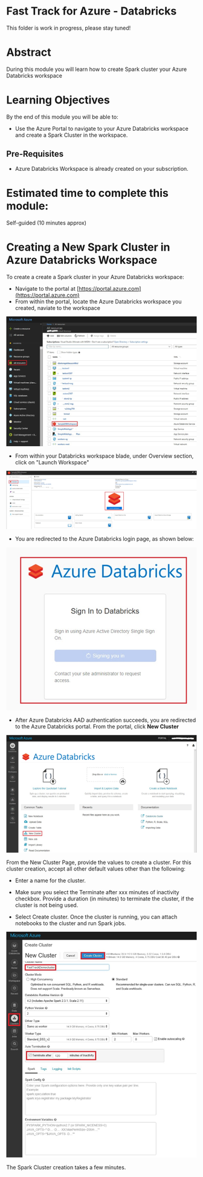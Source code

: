 # Fast Track for Azure - Databricks

This folder is work in progress, please stay tuned! 

# Abstract

During this module you will learn how to create Spark cluster your Azure Databricks workspace

# Learning Objectives

By the end of this module you will be able to:

* Use the Azure Portal to navigate to your Azure Databricks workspace and create a Spark Cluster in the workspace.

## Pre-Requisites

* Azure Databricks Workspace is already created on your subscription.


# Estimated time to complete this module:
Self-guided (10 minutes approx)

# Creating a New Spark Cluster in Azure Databricks Workspace

To create a create a Spark cluster in your Azure Databricks workspace:

* Navigate to the portal at [https://portal.azure.com](https://portal.azure.com)
* From within the portal, locate the Azure Databricks workspace you created, naviate to the workspace

![Screenshot](media/2-create-spark-cluster-in-azure-databricks/create-spark-cluster-in-azure-databricks-1.png)

* From within your Databricks workspace blade, under Overview section, click on "Launch Workspace"  

![Screenshot](media/2-create-spark-cluster-in-azure-databricks/create-spark-cluster-in-azure-databricks-2.png)

* You are redirected to the Azure Databricks login page, as shown below:

![Screenshot](media/2-create-spark-cluster-in-azure-databricks/create-spark-cluster-in-azure-databricks-3.png)

* After Azure Databricks AAD authentication succeeds, you are redirected to the Azure Databricks portal. From the portal, click **New Cluster**

![Screenshot](media/2-create-spark-cluster-in-azure-databricks/create-spark-cluster-in-azure-databricks-4.png)

From the New Cluster Page, provide the values to create a cluster. For this cluster creation, accept all other default values other than the following:

* Enter a name for the cluster.

* Make sure you select the Terminate after xxx minutes of inactivity checkbox. Provide a duration (in minutes) to terminate the cluster, if the cluster is not being used.

* Select Create cluster. Once the cluster is running, you can attach notebooks to the cluster and run Spark jobs.

![Screenshot](media/2-create-spark-cluster-in-azure-databricks/create-spark-cluster-in-azure-databricks-5.png)

The Spark Cluster creation takes a few minutes.